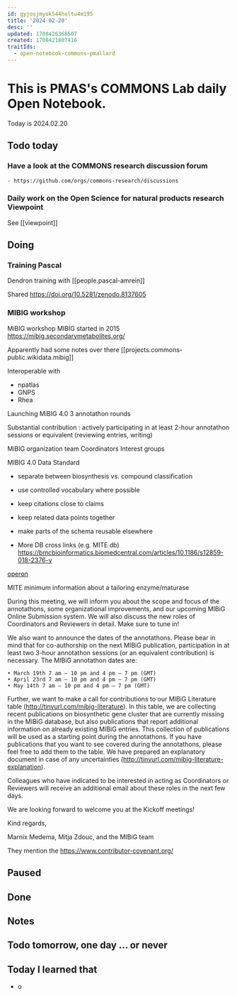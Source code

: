```yaml
---
id: gyjosjmyok544holtu4m195
title: '2024-02-20'
desc: ''
updated: 1708426368507
created: 1708421807416
traitIds:
  - open-notebook-commons-pmallard
---
```


# This is PMAS's COMMONS Lab daily Open Notebook.

Today is 2024.02.20

## Todo today

### Have a look at the COMMONS research discussion forum
    - https://github.com/orgs/commons-research/discussions

### Daily work on the Open Science for natural products research Viewpoint

See [[viewpoint]]


###
###

## Doing

### Training Pascal
Dendron training with [[people.pascal-amrein]]

Shared https://doi.org/10.5281/zenodo.8137605


### MIBIG workshop

MiBIG workshop 
MIBIG started in 2015 
https://mibig.secondarymetabolites.org/

Apparently had some notes over there [[projects.commons-public.wikidata.mibig]]

Interoperable with

- npatlas
- GNPS
- Rhea

Launching MiBIG 4.0 
3 annotathon rounds

Substantial contribution : actively participating in at least 2-hour annotathon sessions or equivalent (reviewing entries, writing)


MiBIG organization team
Coordinators
Interest groups

MIBIG 4.0 Data Standard

- separate between biosynthesis vs. compound classification
- use controlled vocabulary where possible
- keep citations close to claims
- keep related data points together
- make parts of the schema reusable elsewhere 

- More DB cross links (e.g. MITE db) https://bmcbioinformatics.biomedcentral.com/articles/10.1186/s12859-018-2376-y

[operon](https://en.wikipedia.org/wiki/Operon "In genetics, an operon is a functioning unit of DNA containing a cluster of genes under the control of a single promoter. The genes are transcribed together into an mRNA strand and either translated together in the cytoplasm, or undergo splicing to create monocistronic mRNAs that are translated separately, i.e. several strands of mRNA that each encode a single gene product. The result of this is that the genes contained in the operon are either expressed together or not at all. Several genes must be co-transcribed to define an operon.Originally, operons were thought to exist solely in prokaryotes \(which includes organelles like plastids that are derived from bacteria\), but their discovery in eukaryotes was shown in the early 1990s, and are considered to be rare. In general, expression of prokaryotic operons leads to the generation of polycistronic mRNAs, while eukaryotic operons lead to monocistronic mRNAs.
Operons are also found in viruses such as bacteriophages. For example, T7 phages have two operons. The first operon codes for various products, including a special T7 RNA polymerase which can bind to and transcribe the second operon. The second operon includes a lysis gene meant to cause the host cell to burst.")


MITE minimum information about a tailoring enzyme/maturase


During this meeting, we will inform you about the scope and focus of the annotathons, some organizational improvements, and our upcoming MIBiG Online Submission system. We will also discuss the new roles of Coordinators and Reviewers in detail. Make sure to tune in!

We also want to announce the dates of the annotathons. Please bear in mind that for co-authorship on the next MIBiG publication, participation in at least two 3-hour annotathon sessions (or an equivalent contribution) is necessary. The MIBiG annotathon dates are:

    • March 19th 7 am – 10 pm and 4 pm – 7 pm (GMT)
    • April 23rd 7 am – 10 pm and 4 pm – 7 pm (GMT)
    • May 14th 7 am – 10 pm and 4 pm – 7 pm (GMT)

Further, we want to make a call for contributions to our MIBiG Literature table (http://tinyurl.com/mibig-literature). In this table, we are collecting recent publications on biosynthetic gene cluster that are currently missing in the MIBiG database, but also publications that report additional information on already existing MIBiG entries. This collection of publications will be used as a starting point during the annotathons. If you have publications that you want to see covered during the annotathons, please feel free to add them to the table. We have prepared an explanatory document in case of any uncertainties (http://tinyurl.com/mibig-literature-explanation). 

Colleagues who have indicated to be interested in acting as Coordinators or Reviewers will receive an additional email about these roles in the next few days.

We are looking forward to welcome you at the Kickoff meetings!

Kind regards, 

Marnix Medema, Mitja Zdouc, and the MIBiG team


They mention the https://www.contributor-covenant.org/






## Paused

## Done

## Notes

## Todo tomorrow, one day ... or never 


###
###


## Today I learned that

- o